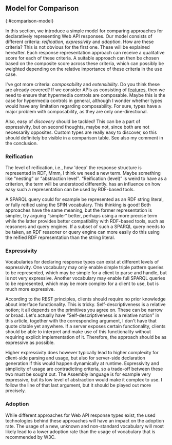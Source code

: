## Model for Comparison
{:#comparison-model}

In this section, we introduce a simple model for comparing approaches for declaratively representing Web API responses.
Our model consists of different criteria: _reification_, _expressivity_ and _adoption_.
<span class="comment" data-author="RV">How are these criteria? This is not obvious for the first one.</span>
These will be explained hereafter.
Each response representation approach can receive a qualitative score for each of these criteria.
A suitable approach can then be chosen based on the composite score across these criteria,
which can possibly be weighted depending on the relative importance of these criteria in the use case.

<span class="comment" data-author="RV">I've got more criteria: <em>composability</em> and <em>extensibility</em>. Do you think these are already covered? If we consider APIs as consisting of <a href="https://arxiv.org/pdf/1609.07108v2.pdf">features</a>, then we need to ensure that hypermedia controls are composable. Maybe this is the case for hypermedia controls in general, although I wonder whether types would have any limitation regarding composability. For sure, types have a major problem with composability, as they are only one-directional.</span>

<span class="comment" data-author="RV">Also, easy of <em>discovery</em> should be tackled! This can be a part of expressivity, but on second thoughts, maybe not, since both are not necessarily opposites. Custom types are really easy to discover, so this should definitely be visible in a comparison table. See also my comment in the conclusion.</span>

### Reification

The level of reification, i.e., how 'deep' the response structure is represented in RDF,
<span class="comment" data-author="RV">Mmm, I think we need a new term. Maybe something like <q>nesting</q> or <q>abstraction level</q>. <q>Reification (level)</q> is weird to have as a criterion, the term will be understood differently.</span>
has an influence on how easy such a representation can be used by RDF-based tools.

A SPARQL query could for example be represented as an RDF string literal,
or fully reified using the SPIN vocabulary.
<span class="comment" data-author="RV">This thinking is good!</span>
Both approaches have the same meaning, but the former representation is simpler,
<span class="comment" data-author="RV">try arguing <q>simpler</q> better, perhaps using a more precise term</span>
while the latter provides better compatibility with RDF-based tools, such as reasoners and query engines.
If a subset of such a SPARQL query needs to be taken, an RDF reasoner or query engine
can more easily do this using the reified RDF representation than the string literal.

### Expressivity

Vocabularies for declaring response types can exist at different levels of expressivity.
One vocabulary may only enable simple triple pattern queries to be represented,
which may be simple for a client to parse and handle, but is not very expressive.
Another vocabulary may enable full SPARQL queries to be represented,
which may be more complex for a client to use, but is much more expressive.

According to the REST principles, clients should require no prior knowledge about interface functionality.
<span class="comment" data-author="RV">This is tricky. Self-descriptiveness is a relative notion; it all depends on the primitives you agree on. These can be narrow or broad.</span>
<span class="comment" data-author="RV">Let's actually have <q>Self-descriptiveness is a relative notion</q> in this article, together with the corresponding argument, I don't have that quote citable yet anywhere.</span>
If a server exposes certain functionality,
clients should be able to interpret and make use of this functionality without requiring explicit implementation of it.
Therefore, the approach should be as expressive as possible.

Higher expressivity does however typically lead to higher complexity for client-side parsing and usage,
but also for server-side declaration generation if this would happen dynamically at runtime.
Expressivity and simplicity of usage are contradicting criteria, so a trade-off between these two must be sought out.
The Assembly language is for example very expressive, but its low level of abstraction would make it complex to use.
<span class="comment" data-author="RV">I follow the line of that last argument, but it should be played out more precisely.</span>

### Adoption

While different approaches for Web API response types exist,
the used technologies behind these approaches will have an impact on the adoption rate.
The usage of a new, unknown and non-standard vocabulary will most likely lead to a lower adoption rate
than the usage of vocabulary that is recommended by W3C.
